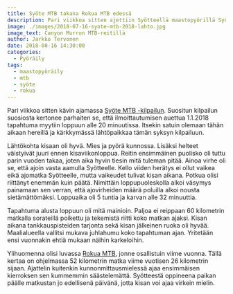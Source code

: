 ```yaml
---
title: Syöte MTB takana Rokua MTB edessä
description: Pari viikkoa sitten ajettiin Syötteellä maastopyörillä Syöte MTB:n merkeissä. Tämän viikon lauantaina vuorossa olisi Rokua MTB.
image: ./images/2018-07-16-syote-mtb-2018-lahto.jpg
image_text: Canyon Murron MTB-reitillä
author: Jarkko Tervonen
date: 2018-08-16 14:30:00
categories:
  - Pyöräily
tags:
  - maastopyöräily
  - mtb
  - syöte
  - rokua
---
```

Pari viikkoa sitten kävin ajamassa [Syöte MTB -kilpailun](https://www.syotemtb.fi/). Suositun kilpailun suosiosta kertonee parhaiten se, että ilmoittautumisen auettua 1.1.2018 tapahtuma myytiin loppuun alle 20 minuutissa. Itsekin satuin olemaan tähän aikaan hereillä ja kärkkymässä lähtöpaikkaa tämän syksyn kilpailuun.

Lähtökohta kisaan oli hyvä. Mies ja pyörä kunnossa. Lisäksi helteet väistyivät juuri ennen kisaviikonloppua. Reitin ensimmäinen puolisko oli tuttu parin vuoden takaa, joten aika hyvin tiesin mitä tuleman pitää. Ainoa virhe oli se, että ajoin vasta aamulla Syötteelle. Kello viiden herätys ei ollut vaikea eikä ajomatka Syötteelle, mutta vaikeudet tulivat kisan aikana. Potkua olisi riittänyt enemmän kuin päätä. Nimittäin loppupuoleskolla alkoi väsymys painamaan sen verran, että ajovirheiden määrä poluilla alkoi nousta sietämättömäksi. Loppuaika oli 5 tuntia ja karvan alle 32 minuuttia.

Tapahtuma alusta loppuun oli mitä mainioin. Paljoa ei reippaan 60 kilometrin matkalla sorateillä poikettu ja tekemistä riitti koko matkan ajaksi. Kisan aikana tankkauspisteiden tarjonta sekä kisan jälkeinen ruoka oli hyvää. Maalialueella vallitsi mukava juhlahumu koko tapahtuman ajan. Yritetään ensi vuonnakin ehtiä mukaan näihin karkeloihin.

Ylihuomenna olisi luvassa [Rokua MTB](https://www.rokuamtb.com/), jonne osallistuin viime vuonna. Tällä kertaa on ohjelmassa 52 kilometrin matka viime vuotisen 26 kilometrin sijaan. Ajattelin kuitenkin kunnonmittausmielessä ajaa ensimmäisen kierroksen sen kummemmin säästelemättä. Syötteestä oppineena paikan päälle matkustan jo edellisenä päivänä, jotta kisan voi ajaa virkein mielin.
